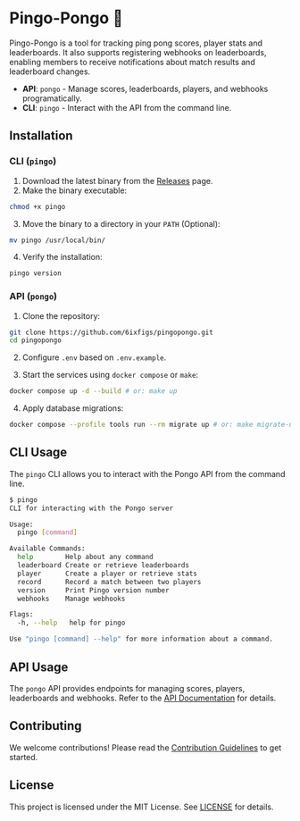 # Pingo-Pongo 🏓

Pingo-Pongo is a tool for tracking ping pong scores, player stats and leaderboards. It also supports registering webhooks on leaderboards, enabling members to receive notifications about match results and leaderboard changes.

- **API**: `pongo` - Manage scores, leaderboards, players, and webhooks programatically.
- **CLI**: `pingo` - Interact with the API from the command line.

## Installation

### CLI (`pingo`)

1. Download the latest binary from the [Releases](https://github.com/6ixfigs/pingopongo/releases) page.
2. Make the binary executable:

```bash
chmod +x pingo
```

3. Move the binary to a directory in your `PATH` (Optional):

```bash
mv pingo /usr/local/bin/
```

4. Verify the installation:

```bash
pingo version
```

### API (`pongo`)

1. Clone the repository:

```bash
git clone https://github.com/6ixfigs/pingopongo.git
cd pingopongo
```

2. Configure `.env` based on `.env.example`.

3. Start the services using `docker compose` or `make`:

```bash
docker compose up -d --build # or: make up
```

4. Apply database migrations:

```bash
docker compose --profile tools run --rm migrate up # or: make migrate-up
```

## CLI Usage

The `pingo` CLI allows you to interact with the Pongo API from the command line.

```bash
$ pingo
CLI for interacting with the Pongo server

Usage:
  pingo [command]

Available Commands:
  help        Help about any command
  leaderboard Create or retrieve leaderboards
  player      Create a player or retrieve stats
  record      Record a match between two players
  version     Print Pingo version number
  webhooks    Manage webhooks

Flags:
  -h, --help   help for pingo

Use "pingo [command] --help" for more information about a command.
```

## API Usage

The `pongo` API provides endpoints for managing scores, players, leaderboards and webhooks. Refer to the [API Documentation](docs/API.md) for details.

## Contributing

We welcome contributions! Please read the [Contribution Guidelines](CONTRIBUTING.md) to get started.

## License

This project is licensed under the MIT License. See [LICENSE](LICENSE.md) for details.
